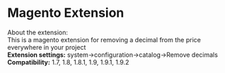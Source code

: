 # Magento Extension
About the extension:</br>
This is a magento extension for removing a decimal from the price everywhere in your project</br>
<b>Extension settings:</b> system->configuration->catalog->Remove decimals</br>
<b>Compatibility:</b> 1.7, 1.8, 1.8.1, 1.9, 1.9.1, 1.9.2


